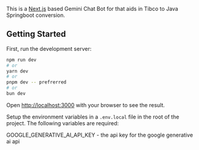 This is a [Next.js](https://nextjs.org) based Gemini Chat Bot for that aids in Tibco to Java Springboot conversion.

## Getting Started

First, run the development server:

```bash
npm run dev
# or
yarn dev
# or
pnpm dev -- prefrerred
# or
bun dev
```

Open [http://localhost:3000](http://localhost:3000) with your browser to see the result.

Setup the environment variables in a `.env.local` file in the root of the project. The following variables are required:

GOOGLE_GENERATIVE_AI_API_KEY  - the api key for the google generative ai api

```bash
